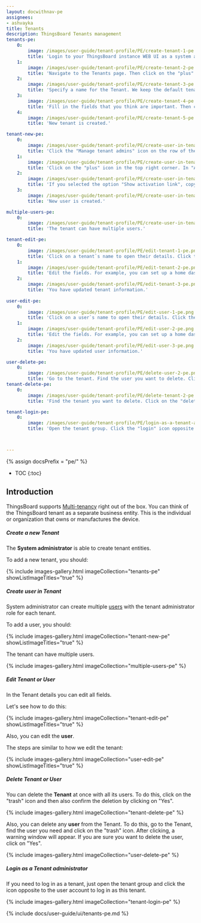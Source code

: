 ```yaml
---
layout: docwithnav-pe
assignees:
- ashvayka
title: Tenants
description: ThingsBoard Tenants management 
tenants-pe:
    0:
        image: /images/user-guide/tenant-profile/PE/create-tenant-1-pe.png
        title: 'Login to your ThingsBoard instance WEB UI as a system administrator;'
    1:
        image: /images/user-guide/tenant-profile/PE/create-tenant-2-pe.png
        title: 'Navigate to the Tenants page. Then click on the "plus" icon in the top right corner;'
    2:
        image: /images/user-guide/tenant-profile/PE/create-tenant-3-pe.png
        title: 'Specify a name for the Tenant. We keep the default tenant profile;'
    3:
        image: /images/user-guide/tenant-profile/PE/create-tenant-4-pe.png
        title: 'Fill in the fields that you think are important. Then click "Add";'
    4:
        image: /images/user-guide/tenant-profile/PE/create-tenant-5-pe.png
        title: 'New tenant is created.'

tenant-new-pe:
    0:
        image: /images/user-guide/tenant-profile/PE/create-user-in-tenant-1-pe.png
        title: 'Click the "Manage tenant admins" icon on the row of the tenant. The second option: choose the tenant and click on it. Then click on "Manage tenant admins" button;'
    1:
        image: /images/user-guide/tenant-profile/PE/create-user-in-tenant-2-pe.png
        title: 'Click on the "plus" icon in the top right corner. In "Add User" window specify user email, enter information about the new user and select "Show activation link" or "Send activation email" from the drop-down menu;'
    2:
        image: /images/user-guide/tenant-profile/PE/create-user-in-tenant-3-pe.png
        title: 'If you selected the option "Show activation link", copy the link address and send it to the user. Click "OK";'
    3:
        image: /images/user-guide/tenant-profile/PE/create-user-in-tenant-4-pe.png
        title: 'New user is created.'

multiple-users-pe:
    0:
        image: /images/user-guide/tenant-profile/PE/create-user-in-tenant-5-pe.png
        title: 'The tenant can have multiple users.'

tenant-edit-pe:
    0:
        image: /images/user-guide/tenant-profile/PE/edit-tenant-1-pe.png
        title: 'Click on a tenant`s name to open their details. Click the "pencil" icon to enter edit mode;'
    1:
        image: /images/user-guide/tenant-profile/PE/edit-tenant-2-pe.png
        title: 'Edit the fields. For example, you can set up a home dashboard for all users of this tenant. After that, save all changes;'
    2:
        image: /images/user-guide/tenant-profile/PE/edit-tenant-3-pe.png
        title: 'You have updated tenant information.'
    
user-edit-pe:
    0:
        image: /images/user-guide/tenant-profile/PE/edit-user-1-pe.png
        title: 'Click on a user`s name to open their details. Click the "pencil" icon to enter edit mode;'
    1:
        image: /images/user-guide/tenant-profile/PE/edit-user-2-pe.png
        title: 'Edit the fields. For example, you can set up a home dashboard for all users of this user. After editing, save all changes;'
    2:
        image: /images/user-guide/tenant-profile/PE/edit-user-3-pe.png
        title: 'You have updated user information.'

user-delete-pe:
    0:
        image: /images/user-guide/tenant-profile/PE/delete-user-2-pe.png
        title: 'Go to the tenant. Find the user you want to delete. Click on the "delete" icon and confirm the deletion by clicking on "Yes".'
tenant-delete-pe:
    0:
        image: /images/user-guide/tenant-profile/PE/delete-tenant-2-pe.png
        title: 'Find the tenant you want to delete. Click on the "delete" icon and confirm the deletion by clicking on "Yes".'

tenant-login-pe:
    0:
        image: /images/user-guide/tenant-profile/PE/login-as-a-tenant-administrator-1-pe.png
        title: 'Open the tenant group. Click the "login" icon opposite to the user account to log in as a tenant administrator.'



---
```


{% assign docsPrefix = "pe/" %}

* TOC
{:toc}

## Introduction

ThingsBoard supports [Multi-tenancy](https://en.wikipedia.org/wiki/Multitenancy) right out of the box. You can think of the ThingsBoard tenant as a separate business entity. This is the individual or organization that owns or manufactures the device.

##### Сreate a new Tenant

The **System administrator** is able to create tenant entities.

To add a new tenant, you should:

{% include images-gallery.html imageCollection="tenants-pe" showListImageTitles="true" %}

##### Сreate user in Tenant

System administrator can create multiple [users](/docs/{{docsPrefix}}user-guide/ui/users) with the tenant administrator role for each tenant.

To add a user, you should:

{% include images-gallery.html imageCollection="tenant-new-pe" showListImageTitles="true" %}

The tenant can have multiple users.

{% include images-gallery.html imageCollection="multiple-users-pe" %}

##### Edit Tenant or User

In the Tenant details you can edit all fields.

Let's see how to do this:

{% include images-gallery.html imageCollection="tenant-edit-pe" showListImageTitles="true" %}

Also, you can edit the **user**. 

The steps are similar to how we edit the tenant:

{% include images-gallery.html imageCollection="user-edit-pe" showListImageTitles="true" %}

##### Delete Tenant or User

You can delete the **Tenant** at once with all its users. To do this, click on the "trash" icon and then also confirm the deletion by clicking on "Yes".

{% include images-gallery.html imageCollection="tenant-delete-pe" %}

Also, you can delete any **user** from the Tenant. To do this, go to the Tenant, find the user you need and click on the "trash" icon. After clicking, a warning window will appear. If you are sure you want to delete the user, click on "Yes".

{% include images-gallery.html imageCollection="user-delete-pe" %}

##### Login as a Tenant administrator

If you need to log in as a tenant, just open the tenant group and click the icon opposite to the user account to log in as this tenant.

{% include images-gallery.html imageCollection="tenant-login-pe" %}
<br>


{% include docs/user-guide/ui/tenants-pe.md %}